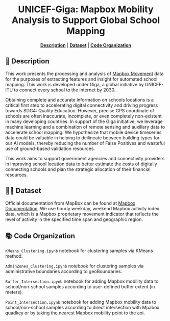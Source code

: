 <div align="center">

# UNICEF-Giga: Mapbox Mobility Analysis to Support Global School Mapping

<p>
<b><a href="#-description">Description</a></b>
|
<b><a href="#-dataset">Dataset</a></b>
|
<b><a href="#-code-organization">Code Organization</a></b>
</p>

</div>

## 📄 Description
This work presents the processing and analysis of [Mapbox Movement](https://docs.mapbox.com/data/movement/guides/) data for the purposes of extracting features and insight for automated school mapping. This work is developed under Giga, a global initiative by UNICEF-ITU to connect every school to the internet by 2030.

Obtaining complete and accurate information on schools locations is a critical first step to accelerating digital connectivity and driving progress towards SDG4: Quality Education. However, precise GPS coordinate of schools are often inaccurate, incomplete, or even completely non-existent in many developing countries.  In support of the Giga initiative, we leverage machine learning and a combination of remote sensing and auxillary data to accelerate school mapping. We hypothesize that mobile device timeseries data could be valuable in helping to deilineate between building types for our AI models, thereby reducing the number of False Positives and wasteful use of ground-based validation resources.

This work aims to support government agencies and connectivity providers in improving school location data to better estimate the costs of digitally connecting schools and plan the strategic allocation of their financial resources.

<p>

## 🚶‍♀️ Dataset
Official documentation from MapBox can be found at [Mapbox Documentation](https://docs.mapbox.com/). We use hourly weekday, weekend Mapbox activity index data, which is a Mapbox proprietary movement indicator that reflects the level of activity in the specified time span and geographic region.


## 📚 Code Organization
`KMeans_Clustering.ipynb` notebook for clustering samples via KMeans method.

`AdminZones_Clustering.ipynb` notebook for clustering samples via administrative boundaries according to geoBoundaries.

`Buffer_Intersection.ipynb` notebook for adding Mapbox mobility data to school/non-school samples according to user-defined buffer extent (in meters).

`Point_Intersection.ipynb` notebook for adding Mapbox mobility data to school/non-school samples according to direct intersection with Mpabox quadkey or by taking the nearest Mapbox mobility point to the aoi.

